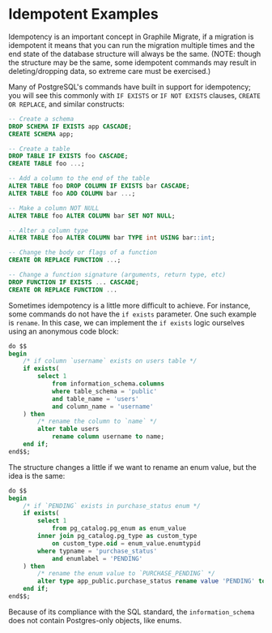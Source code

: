 # Idempotent Examples

Idempotency is an important concept in Graphile Migrate, if a migration is
idempotent it means that you can run the migration multiple times and the end
state of the database structure will always be the same. (NOTE: though the
structure may be the same, some idempotent commands may result in
deleting/dropping data, so extreme care must be exercised.)

Many of PostgreSQL's commands have built in support for idempotency; you will
see this commonly with `IF EXISTS` or `IF NOT EXISTS` clauses,
`CREATE OR REPLACE`, and similar constructs:

```sql
-- Create a schema
DROP SCHEMA IF EXISTS app CASCADE;
CREATE SCHEMA app;

-- Create a table
DROP TABLE IF EXISTS foo CASCADE;
CREATE TABLE foo ...;

-- Add a column to the end of the table
ALTER TABLE foo DROP COLUMN IF EXISTS bar CASCADE;
ALTER TABLE foo ADD COLUMN bar ...;

-- Make a column NOT NULL
ALTER TABLE foo ALTER COLUMN bar SET NOT NULL;

-- Alter a column type
ALTER TABLE foo ALTER COLUMN bar TYPE int USING bar::int;

-- Change the body or flags of a function
CREATE OR REPLACE FUNCTION ...;

-- Change a function signature (arguments, return type, etc)
DROP FUNCTION IF EXISTS ... CASCADE;
CREATE OR REPLACE FUNCTION ...
```

Sometimes idempotency is a little more difficult to achieve. For instance, some
commands do not have the `if exists` parameter. One such example is `rename`. In
this case, we can implement the `if exists` logic ourselves using an anonymous
code block:

```sql
do $$
begin
    /* if column `username` exists on users table */
    if exists(
        select 1
            from information_schema.columns 
            where table_schema = 'public'
            and table_name = 'users' 
            and column_name = 'username'
    ) then
        /* rename the column to `name` */
        alter table users
            rename column username to name;
    end if;
end$$;
```

The structure changes a little if we want to rename an enum value, but the idea is the same:
```sql
do $$
begin
    /* if `PENDING` exists in purchase_status enum */
    if exists(
        select 1
            from pg_catalog.pg_enum as enum_value
        inner join pg_catalog.pg_type as custom_type
            on custom_type.oid = enum_value.enumtypid
        where typname = 'purchase_status'
            and enumlabel = 'PENDING'
    ) then
        /* rename the enum value to `PURCHASE_PENDING` */
        alter type app_public.purchase_status rename value 'PENDING' to 'PURCHASE_PENDING';
    end if;
end$$;

```
Because of its compliance with the SQL standard, the `information_schema` does not contain Postgres-only objects, like enums.

